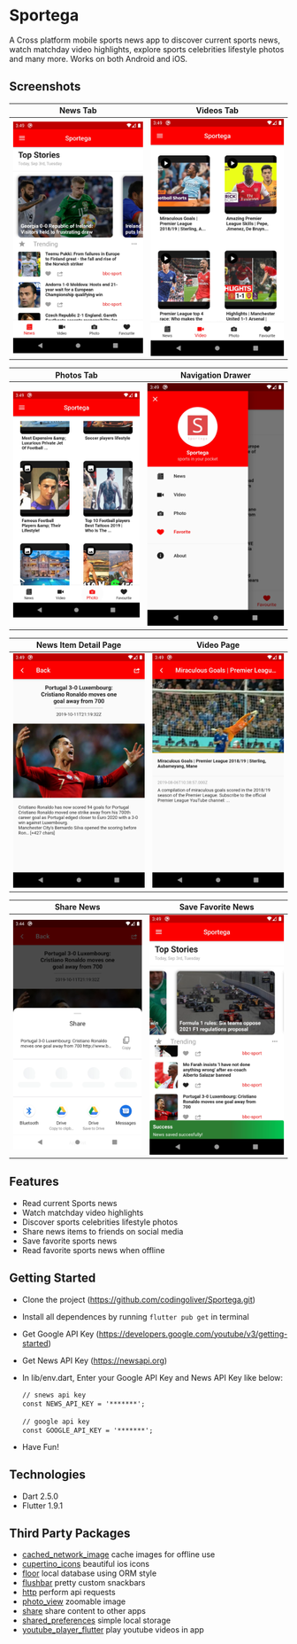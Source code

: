 # Sportega
 A Cross platform mobile sports news app to discover current sports news, watch matchday video highlights, explore sports celebrities lifestyle photos and many more. Works on both Android and iOS.
 
## Screenshots
News Tab            |  Videos Tab
:-------------------------:|:-------------------------:
![News Tab](https://github.com/codingoliver/sportega/blob/master/screenshots/news_tab.png) | ![Video Tab](https://github.com/codingoliver/sportega/blob/master/screenshots/video_tab.png) 

Photos Tab            |  Navigation Drawer
:-------------------------:|:-------------------------:
![News Tab](https://github.com/codingoliver/sportega/blob/master/screenshots/photo_tab.png) | ![Navigation Drawer](https://github.com/codingoliver/sportega/blob/master/screenshots/nav_drawer.png) 

News Item Detail Page            |  Video Page
:-------------------------:|:-------------------------:
![NewsItem Detail Page](https://github.com/codingoliver/sportega/blob/master/screenshots/news_detail.png) | ![Video Page](https://github.com/codingoliver/sportega/blob/master/screenshots/video_detail.png) 

Share News            |  Save Favorite News
:-------------------------:|:-------------------------:
![Share News](https://github.com/codingoliver/sportega/blob/master/screenshots/share_news.png) | ![Save Favorite News](https://github.com/codingoliver/sportega/blob/master/screenshots/save_news.png) 

## Features
* Read current Sports news
* Watch matchday video highlights
* Discover sports celebrities lifestyle photos
* Share news items to friends on social media
* Save favorite sports news
* Read favorite sports news when offline

## Getting Started
* Clone the project (https://github.com/codingoliver/Sportega.git)
* Install all dependences by running ```flutter pub get``` in terminal
* Get Google API Key (https://developers.google.com/youtube/v3/getting-started)
* Get News API Key (https://newsapi.org)
* In lib/env.dart, Enter your Google API Key and News API Key like below:
   
    ```
    // snews api key
    const NEWS_API_KEY = '*******';

    // google api key
    const GOOGLE_API_KEY = '*******';
    ```

 * Have Fun!   

## Technologies
* Dart 2.5.0
* Flutter 1.9.1

## Third Party Packages
* [cached_network_image](https://pub.dev/packages/cached_network_image) cache images for offline use
* [cupertino_icons](https://pub.dev/packages/cupertino_icons) beautiful ios icons
* [floor](https://pub.dev/packages/floor) local database using ORM style
* [flushbar](https://pub.dev/packages/flushbar) pretty custom snackbars
* [http](https://pub.dev/packages/http) perform api requests
* [photo_view](https://pub.dev/packages/photo_view) zoomable image
* [share](https://pub.dev/packages/share) share content to other apps
* [shared_preferences](https://pub.dev/packages/shared_preferences) simple local storage
* [youtube_player_flutter](https://pub.dev/packages/youtube_player_flutter) play youtube videos in app
